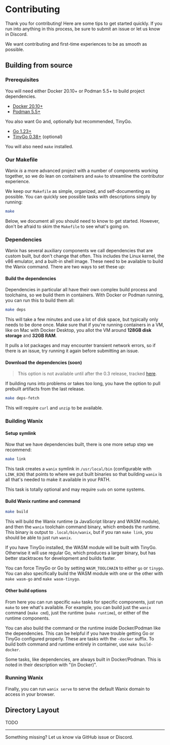 # Contributing

Thank you for contributing! Here are some tips to get started quickly. If you 
run into anything in this process, be sure to submit an issue or let us know in Discord.

We want contributing and first-time experiences to be as smooth as possible.

## Building from source

### Prerequisites

You will need either Docker 20.10+ or Podman 5.5+ to build project dependencies. 

- [Docker 20.10+](https://docs.docker.com/get-docker/)
- [Podman 5.5+](https://podman.io/get-started)

You also want Go and, optionally but recommended, TinyGo.

- [Go 1.23+](https://golang.org/dl/)
- [TinyGo 0.38+](https://tinygo.org/getting-started/install/) (optional)

You will also need `make` installed.

### Our Makefile

Wanix *is* a more advanced project with a number of components working together,
so we do lean on containers and `make` to streamline the contributor experience.

We keep our `Makefile` as simple, organized, and self-documenting as possible. 
You can quickly see possible tasks with descriptions simply by running:

```sh
make
```

Below, we document all you should need to know to get started. However, don't 
be afraid to skim the `Makefile` to see what's going on.

### Dependencies

Wanix has several auxiliary components we call dependencies that are custom 
built, but don't change that often. This includes the Linux kernel, the v86
emulator, and a built-in shell image. These need to be available to build the
Wanix command. There are two ways to set these up:

#### Build the dependencies

Dependencies in particular all have their own complex build process and
toolchains, so we build them in containers. With Docker or Podman running, you 
can run this to build them all:

```sh
make deps
```

This will take a few minutes and use a lot of disk space, but typically only 
needs to be done once. Make sure that if you're running containers in a VM, like
on Mac with Docker Desktop, you allot the VM around **128GB disk storage** and
**32GB RAM**. 

It pulls a lot packages and may encounter transient network errors, so if
there is an issue, try running it again before submitting an issue.

#### Download the dependencies (soon)

> This option is not available until after the 0.3 release, tracked [here](https://github.com/tractordev/wanix/issues/212).

If building runs into problems or takes too long, you have the option to pull
prebuilt artifacts from the last release.

```sh
make deps-fetch
```

This will require `curl` and `unzip` to be available.

### Building Wanix

#### Setup symlink

Now that we have dependencies built, there is one more setup step we recommend:

```sh
make link
```

This task creates a `wanix` symlink in `/usr/local/bin` (configurable with
`LINK_BIN`) that points to where we put built binaries so that building
`wanix` is all that's needed to make it available in your PATH.

This task is totally optional and may require `sudo` on some systems.

#### Build Wanix runtime and command

```sh
make build
```

This will build the Wanix runtime (a JavaScript library and WASM module), and
then the `wanix` toolchain command binary, which embeds the runtime. This binary
is output to `.local/bin/wanix`, but if you ran `make link`, you should be able
to just run `wanix`. 

If you have TinyGo installed, the WASM module will be built with TinyGo. 
Otherwise it will use regular Go, which produces a larger binary, but has better
stacktraces for development and builds faster. 

You can force TinyGo or Go by setting `WASM_TOOLCHAIN` to either `go` or
`tinygo`. You can also specifically build the WASM module with one or the other
with `make wasm-go` and `make wasm-tinygo`. 

#### Other build options

From here you can run specific `make` tasks for specific components, just run
`make` to see what's available. For example, you can build just the `wanix` 
command (`make cmd`), just the runtime (`make runtime`), or either of the 
runtime components.

You can also build the command or the runtime inside Docker/Podman like the 
dependencies. This can be helpful if you have trouble getting Go or TinyGo
configured properly. These are tasks with the `-docker` suffix. To build both
command and runtime entirely in container, use `make build-docker`. 

Some tasks, like dependencies, are always built in Docker/Podman. This is noted
in their description with "(in Docker)".

### Running Wanix

Finally, you can run `wanix serve` to serve the default Wanix domain to access
in your browser.

## Directory Layout

TODO

---
Something missing? Let us know via GitHub issue or Discord.